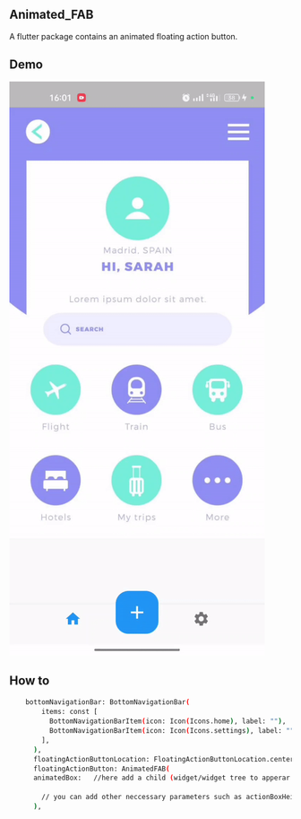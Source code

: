 
## Animated_FAB
A flutter package contains an animated floating action button.

## Demo
![ss gif](https://github.com/dv-mahbub/file/blob/main/animated_fab/animated_fab.gif?raw=true)


## How to

```bash
    bottomNavigationBar: BottomNavigationBar(
        items: const [
          BottomNavigationBarItem(icon: Icon(Icons.home), label: ""),
          BottomNavigationBarItem(icon: Icon(Icons.settings), label: ""),
        ],
      ),
      floatingActionButtonLocation: FloatingActionButtonLocation.centerDocked,
      floatingActionButton: AnimatedFAB(
      animatedBox:   //here add a child (widget/widget tree to apperar as action box when the floatingActionButton is pressed)
      
        // you can add other neccessary parameters such as actionBoxHeight, actionBoxWidth, buttonColor, buttonHeight, buttonWidth, durationInMilliseconds, buttonDistanceFromButton, buttonBorderRadius.
      ),
```



